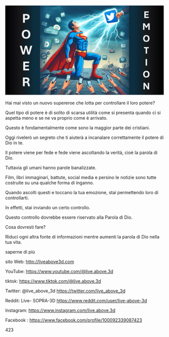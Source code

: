 ![Video cover image](../cover.jpg "cover photo")

Hai mai visto un nuovo supereroe che lotta per controllare il loro potere?

Quel tipo di potere è di solito di scarsa utilità come si presenta quando ci si aspetta meno e se ne va proprio come è arrivato.

Questo è fondamentalmente come sono la maggior parte dei cristiani.

Oggi rivelerò un segreto che ti aiuterà a incanalare correttamente il potere di Dio in te.

Il potere viene per fede e fede viene ascoltando la verità, cioè la parola di Dio.

Tuttavia gli umani hanno parole banalizzate.

Film, libri immaginari, battute, social media e persino le notizie sono tutte costruite su una qualche forma di inganno.

Quando ascolti questi e toccano la tua emozione, stai permettendo loro di controllarti.

In effetti, stai inviando un certo controllo.

Questo controllo dovrebbe essere riservato alla Parola di Dio.

Cosa dovresti fare?

Riduci ogni altra fonte di informazioni mentre aumenti la parola di Dio nella tua vita.

saperne di più

sito Web: http://liveabove3d.com

YouTube: https://www.youtube.com/@live.above.3d

tiktok: https://www.tiktok.com/@live.above.3d

Twitter: @live_above_3d https://twitter.com/live_above_3d

Reddit: Live- SOPRA-3D https://www.reddit.com/user/live-above-3d

Instagram: https://www.instagram.com/live.above.3d

Facebook : https://www.facebook.com/profile/100092339087423

423